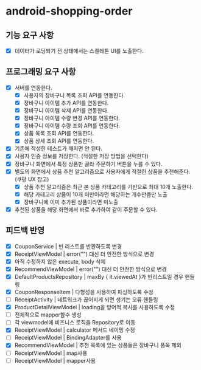 # android-shopping-order

## 기능 요구 사항

- [x] 데이터가 로딩되기 전 상태에서는 스켈레톤 UI를 노출한다.

## 프로그래밍 요구 사항

- [x] 서버를 연동한다.
    - [x] 사용자의 장바구니 목록 조회 API를 연동한다.
    - [x] 장바구니 아이템 추가 API를 연동한다.
    - [x] 장바구니 아이템 삭제 API를 연동한다.
    - [x] 장바구니 아이템 수량 변경 API를 연동한다.
    - [x] 장바구니 아이템 수량 조회 API를 연동한다.
    - [x] 상품 목록 조회 API를 연동한다.
    - [x] 상품 상세 조회 API를 연동한다.
- [x] 기존에 작성한 테스트가 깨지면 안 된다.
- [x] 사용자 인증 정보를 저장한다. (적절한 저장 방법을 선택한다)
- [x] 장바구니 화면에서 특정 상품만 골라 주문하기 버튼을 누를 수 있다.
- [x] 별도의 화면에서 상품 추천 알고리즘으로 사용자에게 적절한 상품을 추천해준다. (쿠팡 UX 참고)
    - [x] 상품 추천 알고리즘은 최근 본 상품 카테고리를 기반으로 최대 10개 노출한다.
    - [x] 해당 카테고리 상품이 10개 미만이라면 해당하는 개수만큼만 노출
    - [x] 장바구니에 이미 추가된 상품이라면 미노출
- [x] 추천된 상품을 해당 화면에서 바로 추가하여 같이 주문할 수 있다.

## 피드백 반영

- [x] CouponService | 빈 리스트를 반환하도록 변경
- [x] ReceiptViewModel | error("") 대신 더 안전한 방식으로 변경
- [x] 아직 수정하지 않은 execute, body 삭제
- [x] RecommendViewModel | error("") 대신 더 안전한 방식으로 변경
- [x] DefaultProductsRepository | maxBy { it.viewedAt }가 빈리스트일 경우 핸들링
- [x] CouponResponseItem | 다형성을 사용하여 파싱하도록 수정
- [ ] ReceiptActivity | 네트워크가 끊어지게 되면 생기는 오류 핸들링
- [x] ProductDetailViewModel | loading을 방어적 복사를 사용하도록 수정
- [ ] 전체적으로 mapper함수 생성
- [ ] 각 viewmodel에 비즈니스 로직을 Repository로 이동
- [x] ReceiptViewModel | calculator 메서드 네이밍 수정
- [ ] ReceiptViewModel | BindingAdapter를 사용
- [x] RecommendViewModel | 추천 목록에 있는 상품들은 장바구니 품목 제외
- [ ] ReceiptViewModel | map사용
- [ ] ReceiptViewModel | mapper사용